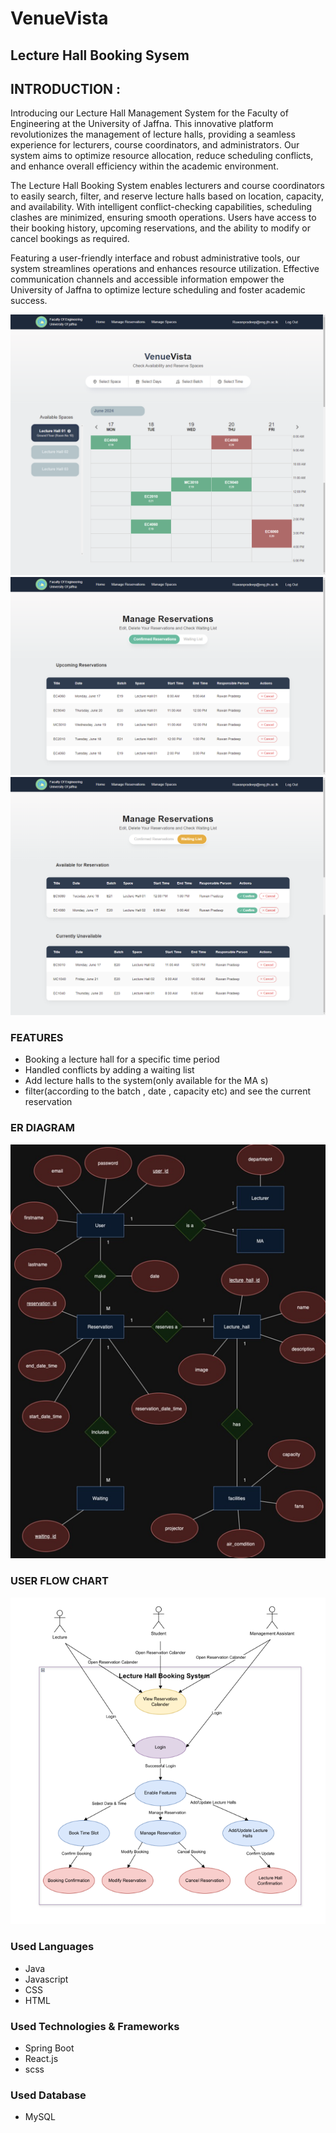 # VenueVista

## Lecture Hall Booking Sysem

## INTRODUCTION :

Introducing our Lecture Hall Management System for the Faculty of Engineering at the University of Jaffna. This innovative platform revolutionizes the management of lecture halls, providing a seamless experience for lecturers, course coordinators, and administrators. Our system aims to optimize resource allocation, reduce scheduling conflicts, and enhance overall efficiency within the academic environment.

The Lecture Hall Booking System enables lecturers and course coordinators to easily search, filter, and reserve lecture halls based on location, capacity, and availability. With intelligent conflict-checking capabilities, scheduling clashes are minimized, ensuring smooth operations. Users have access to their booking history, upcoming reservations, and the ability to modify or cancel bookings as required.

Featuring a user-friendly interface and robust administrative tools, our system streamlines operations and enhances resource utilization. Effective communication channels and accessible information empower the University of Jaffna to optimize lecture scheduling and foster academic success.

![VenueVista](https://github.com/RuwanPradeep0/VenueVista/blob/main/docs/Images/HomePage.png)
![VenueVista](https://github.com/RuwanPradeep0/VenueVista/blob/main/docs/Images/ManageReservations.png)
![VenueVista](https://github.com/RuwanPradeep0/VenueVista/blob/main/docs/Images/ManageWaitings.png)

### FEATURES
* Booking a lecture hall for a specific time period
* Handled conflicts by adding a waiting list
* Add lecture halls to the system(only available for the MA s)
* filter(according to the batch , date , capacity etc) and see the current reservation



### ER DIAGRAM 

![Venue_ERD](https://github.com/RuwanPradeep0/VenueVista/blob/main/docs/Images/ER_Diagram.png)

### USER FLOW CHART 

![Venue_UFC](https://github.com/RuwanPradeep0/VenueVista/blob/main/docs/Images/UserFlowChart.png)

### Used Languages
* Java
* Javascript
* CSS
* HTML

### Used Technologies & Frameworks
* Spring Boot
* React.js
* scss

### Used Database
* MySQL

